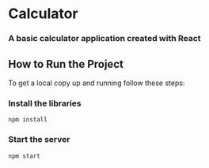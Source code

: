 # Calculator
### A basic calculator application created with React


## How to Run the Project

To get a local copy up and running follow these steps:  

### Install the libraries

	npm install 
### Start the server
	
	npm start
